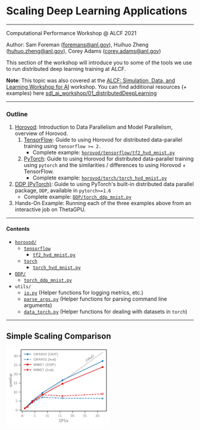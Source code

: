 # Scaling Deep Learning Applications

---

Computational Performance Workshop @ ALCF 2021

Author: Sam Foreman ([foremans@anl.gov](mailto:foremans@anl.gov)), Huihuo Zheng ([huhuo.zheng@anl.gov](mailto:huihuo.zheng@anl.gov)), Corey Adams ([corey.adams@anl.gov](mailto:corey.adams@anl.gov))

This section of the workshop will introduce you to some of the tools we use to run distributed deep learning training at ALCF.

**Note**: This topic was also covered at the [ALCF: Simulation, Data, and Learning Workshop for AI](https://github.com/argonne-lcf/sdl_ai_workshop) workshop. You can find additional resources (+ examples) here [sdl_ai_workshop/01_distributedDeepLearning](https://github.com/argonne-lcf/sdl_ai_workshop/blob/master/01_distributedDeepLearning/README.md)

---

### Outline

1. [Horovod](./horovod/README.md): Introduction to Data Parallelism and Model Parallelism, overview of Horovod.
   1. [TensorFlow](./horovod/tensorflow/README.md): Guide to using Horovod for distributed data-parallel training using `tensorflow >= 2.`
      - Complete example: [`horovod/tensorflow/tf2_hvd_mnist.py`](./horovod/tensorflow/tf2_hvd_mnist.py)
   2. [PyTorch](./horovod/torch/README.md): Guide to using Horovod for distributed data-parallel training using `pytorch` and the similarities / differences to using Horovod + TensorFlow.
      - Complete example: [`horovod/torch/torch_hvd_mnist.py`](./horovod/torch/torch_hvd_mnist.py)
2. [DDP (PyTorch)](./DDP/README.md): Guide to using PyTorch's built-in distributed data parallel package, `DDP`, available in `pytorch>=1.6`
   - Complete example: [`DDP/torch_ddp_mnist.py`](./DDP/torch_ddp_mnist.py)
3. Hands-On Example: Running each of the three examples above from an interactive job on ThetaGPU.

---

#### Contents

- [`horovod/`](./horovod/README.md)
  - [`tensorflow`](./horovod/tensorflow/README.md)
    - [`tf2_hvd_mnist.py`](./horovod/tensorflow/tf2_hvd_mnist.py)
  - [`torch`](./horovod/torch/README.md)
    - [`torch_hvd_mnist.py`](./horovod/torch/torch_hvd_mnist.py)
- [`DDP/`](./DDP/README.md)
  - [`torch_ddp_mnist.py`](./DDP/torch_ddp_mnist.py)
- `utils/`
  - [`io.py`](./utils/io.py)  (Helper functions for logging metrics, etc.)
  - [`parse_args.py`](./utils/parse_args.py) (Helper functions for parsing command line arguments)
  - [`data_torch.py`](./utils/data_torch.py) (Helper functions for dealing with datasets in `torch`)

---

## Simple Scaling Comparison

<img src="./images/scaling_transparent.png" alt="./images/pytorch_scaling.png" style="zoom:27%;" />

